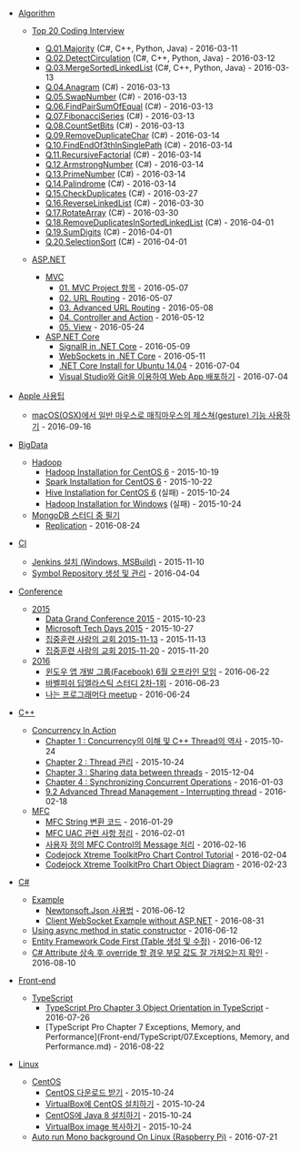 - [Algorithm](Algorithm)
  - [Top 20 Coding Interview](Algorithm/Top20CodingInterview)
    - [Q.01.Majority](Algorithm/Top20CodingInterview/Q.01.Majority) (C#, C++, Python, Java) - 2016-03-11
    - [Q.02.DetectCirculation](Algorithm/Top20CodingInterview/Q.02.DetectCirculation) (C#, C++, Python, Java) - 2016-03-12
    - [Q.03.MergeSortedLinkedList](Algorithm/Top20CodingInterview/Q.03.MergeSortedLinkedList) (C#, C++, Python, Java) - 2016-03-13
    - [Q.04.Anagram](Algorithm/Top20CodingInterview/Q.04.Anagram) (C#) - 2016-03-13
    - [Q.05.SwapNumber](Algorithm/Top20CodingInterview/Q.05.SwapNumber) (C#) - 2016-03-13
    - [Q.06.FindPairSumOfEqual](Algorithm/Top20CodingInterview/Q.06.FindPairSumOfEqual) (C#) - 2016-03-13
    - [Q.07.FibonacciSeries](Algorithm/Top20CodingInterview/Q.07.FibonacciSeries) (C#) - 2016-03-13
    - [Q.08.CountSetBits](Algorithm/Top20CodingInterview/Q.08.CountSetBits) (C#) - 2016-03-13
    - [Q.09.RemoveDuplicateChar](Algorithm/Top20CodingInterview/Q.09.RemoveDuplicateChar) (C#) - 2016-03-14
    - [Q.10.FindEndOf3thInSinglePath](Algorithm/Top20CodingInterview/Q.10.FindEndOf3thInSinglePath) (C#) - 2016-03-14
    - [Q.11.RecursiveFactorial](Algorithm/Top20CodingInterview/Q.11.RecursiveFactorial) (C#) - 2016-03-14
    - [Q.12.ArmstrongNumber](Algorithm/Top20CodingInterview/Q.12.ArmstrongNumber) (C#) - 2016-03-14
    - [Q.13.PrimeNumber](Algorithm/Top20CodingInterview/Q.13.PrimeNumber) (C#) - 2016-03-14
    - [Q.14.Palindrome](Algorithm/Top20CodingInterview/Q.14.Palindrome) (C#) - 2016-03-14
    - [Q.15.CheckDuplicates](Algorithm/Top20CodingInterview/Q.15.CheckDuplicates) (C#) - 2016-03-27
    - [Q.16.ReverseLinkedList](Algorithm/Top20CodingInterview/Q.16.ReverseLinkedList) (C#) - 2016-03-30
    - [Q.17.RotateArray](Algorithm/Top20CodingInterview/Q.17.RotateArray) (C#) - 2016-03-30
    - [Q.18.RemoveDuplicatesInSortedLinkedList](Algorithm/Top20CodingInterview/Q.18.RemoveDuplicatesInSortedLinkedList) (C#) - 2016-04-01
    - [Q.19.SumDigits](Algorithm/Top20CodingInterview/Q.19.SumDigits) (C#) - 2016-04-01
    - [Q.20.SelectionSort](Algorithm/Top20CodingInterview/Q.20.SelectionSort) (C#) - 2016-04-01


  - [ASP.NET](ASP.NET)
    - [MVC](ASP.NET/MVC)
      - [01. MVC Project 항목](ASP.NET/MVC/01.MVC.Project.md) - 2016-05-07
      - [02. URL Routing](ASP.NET/MVC/02.Route.md) - 2016-05-07
      - [03. Advanced URL Routing](ASP.NET/MVC/03.Route.adv.md) - 2016-05-08
      - [04. Controller and Action](ASP.NET/MVC/04.ControllerAndAction.md) - 2016-05-12
      - [05. View](ASP.NET/MVC/05.View.md) - 2016-05-24
    - [ASP.NET Core](ASP.NET/ASP.NET.Core)
      - [SignalR in .NET Core](ASP.NET/ASP.NET.Core/SignalR/README.md) - 2016-05-09
      - [WebSockets in .NET Core](ASP.NET/ASP.NET.Core/WebSocket/README.md) - 2016-05-11
      - [.NET Core Install for Ubuntu 14.04](ASP.NET/ASP.NET.Core/Install.Net.Core.md) - 2016-07-04
      - [Visual Studio와 Git을 이용하여 Web App 배포하기](ASP.NET/ASP.NET.Core/VS.Git.md) - 2016-07-04


- [Apple 사용팁](Apple)
  - [macOS(OSX)에서 일반 마우스로 매직마우스의 제스쳐(gesture) 기능 사용하기](Apple/macOS.set.mouse.md) - 2016-09-16


- [BigData](BigData)
  - [Hadoop](BigData/Hadoop)
    - [Hadoop Installation for CentOS 6](BigData/Hadoop/Install.CentOS6.md) - 2015-10-19
    - [Spark Installation for CentOS 6](BigData/Hadoop/Spark.Install.CentOS6.md) - 2015-10-22
    - [Hive Installation for CentOS 6](BigData/Hadoop/Hive.Install.CentOS6.md) (실패) - 2015-10-24
    - [Hadoop Installation for Windows](BigData/Hadoop/Install.Windows.md) (실패) - 2015-10-24
  - [MongoDB 스터디 중 필기](BigData/MongoDB)
    - [Replication](BigData/MongoDB/Replication.md) - 2016-08-24

- [CI](CI)
  - [Jenkins 설치 (Windows, MSBuild)](CI/jenkins.md) - 2015-11-10
  - [Symbol Repository 생성 및 관리](CI/symbolRepository.md) - 2016-04-04


- [Conference](Conference)
  - [2015](Conference/2015)
    - [Data Grand Conference 2015](Conference/2015/DGC.md) - 2015-10-23
    - [Microsoft Tech Days 2015](Conference/2015/TechDays2015.md) - 2015-10-27
    - [집중훈련 사랑의 교회 2015-11-13](Conference/2015/2015-11-13_Training.md) - 2015-11-13
    - [집중훈련 사랑의 교회 2015-11-20](Conference/2015/2015-11-20_Training.md) - 2015-11-20
  - [2016](Conference/2016)
    - [윈도우 앱 개발 그룹(Facebook) 6월 오프라인 모임](Conference/2016/WinApp.FB/2016-06-22.md) - 2016-06-22
    - [바벨피쉬 딥엘라스틱 스터디 2차-1회](Conference/2016/BabelFish.FB/2016-06-23.md) - 2016-06-23
    - [나는 프로그래머다 meetup](Conference/2016/2016-06-24.IamProgrammer.md) - 2016-06-24


- [C++](CPP)
  - [Concurrency In Action](CPP/ConcurrencyInAction)
    - [Chapter 1 : Concurrency의 이해 및 C++ Thread의 역사](CPP/ConcurrencyInAction/ConcurrencyInAction/Ch01.md) - 2015-10-24
    - [Chapter 2 : Thread 관리](CPP/ConcurrencyInAction/ConcurrencyInAction/Ch02.md) - 2015-10-24
    - [Chapter 3 : Sharing data between threads](CPP/ConcurrencyInAction/ConcurrencyInAction/Ch03.md) - 2015-12-04
    - [Chapter 4 : Synchronizing Concurrent Operations](CPP/ConcurrencyInAction/ConcurrencyInAction/Ch04.md) - 2016-01-03
    - [9.2 Advanced Thread Management - Interrupting thread](CPP/ConcurrencyInAction/ConcurrencyInAction/Ch09.2.md) - 2016-02-18
  - [MFC](CPP/MFC)
    - [MFC String 변환 코드](CPP/MFC/stringConv.md) - 2016-01-29
    - [MFC UAC 관련 사항 정리](CPP/MFC/mfc.uac.md) - 2016-02-01
    - [사용자 정의 MFC Control의 Message 처리](CPP/MFC/mfc.wnd.message.md) - 2016-02-16
    - [Codejock Xtreme ToolkitPro Chart Control Tutorial](CPP/MFC/XTPChartSample/README.md) - 2016-02-04
    - [Codejock Xtreme ToolkitPro Chart Object Diagram](CPP/MFC/xtp.chart.diagram.md) - 2016-02-23


- [C#](CSharp)
  - [Example](CSharp/Example)
    - [Newtonsoft.Json 사용법](CSharp/Example/Newtonsoft_Json) - 2016-06-12
    - [Client WebSocket Example without ASP.NET](CSharp/Example/ClientWebSocketExample.md) - 2016-08-31
  - [Using async method in static constructor](CSharp/StaticConstructorAsync) - 2016-06-12
  - [Entity Framework Code First (Table 생성 및 수정)](CSharp/EntityFramework/CodeFirst.Migration) - 2016-06-12
  - [C# Attribute 상속 후 override 할 경우 부모 값도 잘 가져오는지 확인](CSharp/AttributeInheritTest) - 2016-08-10


- [Front-end](Front-end)
  - [TypeScript](Front-end/TypeScript)
    - [TypeScript Pro Chapter 3 Object Orientation in TypeScript](Front-end/TypeScript/03.ObjectOrientationInTypeScript.md) - 2016-07-26
    - [TypeScript Pro Chapter 7 Exceptions, Memory, and Performance](Front-end/TypeScript/07.Exceptions, Memory, and Performance.md) - 2016-08-22


- [Linux](Linux)
  - [CentOS](Linux/CentOS)
    - [CentOS 다운로드 받기](Linux/CentOS/Download.md) - 2015-10-24
    - [VirtualBox에 CentOS 설치하기](Linux/CentOS/VirtualBoxInstall.md) - 2015-10-24
    - [CentOS에 Java 8 설치하기](Linux/CentOS/Java8.md) - 2015-10-24
    - [VirtualBox image 복사하기](Linux/CentOS/VMCopy.md) - 2015-10-24
  - [Auto run Mono background On Linux (Raspberry Pi)](Linux/AutoStartMonoOnRaspberryPi.md) - 2016-07-21
